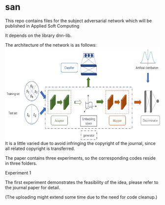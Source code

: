 # san
This repo contains files for the subject adversarial network which will be published in Applied Soft Computing

It depends on the library dnn-lib.

The architecture of the network is as follows:
<img src="arch.png" alt="network architecture" height="300" width="700">
It is a little varied due to avoid infringing the copyright of the journal, since all related copyright is transferred.

The paper contains three experiments, so the corresponding codes reside in three folders.

<p>Experiment 1</p>

The first experiment demonstrates the feasibility of the idea, please refer to the journal paper for detail.
 
(The uploading might extend some time due to the need for code cleanup.)
